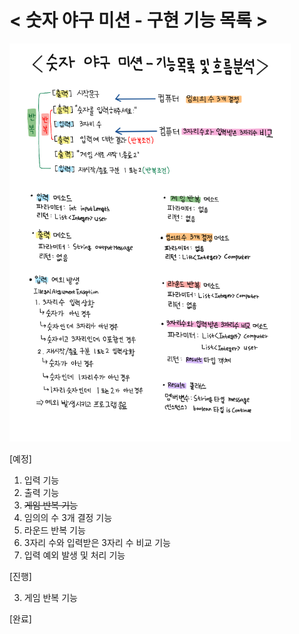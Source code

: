 <h1>
&lt 숫자 야구 미션 - 구현 기능 목록 &gt
</h1>

<img src="./숫자 야구 미션 - 기능목록 및 흐름분석.png" width="450px">

[예정]

1. 입력 기능
2. 출력 기능
3. ~~게임 반복 기능~~
4. 임의의 수 3개 결정 기능
5. 라운드 반복 기능
6. 3자리 수와 입력받은 3자리 수 비교 기능
7. 입력 예외 발생 및 처리 기능

[진행]

3. 게임 반복 기능

[완료]
